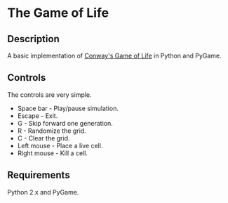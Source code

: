 The Game of Life
================

Description
-----------
A basic implementation of [Conway's Game of Life](http://en.wikipedia.org/wiki/Conway's_Game_of_Life) in Python and PyGame.

Controls
--------
The controls are very simple.
* Space bar - Play/pause simulation.
* Escape - Exit.
* G - Skip forward one generation.
* R - Randomize the grid.
* C - Clear the grid.
* Left mouse - Place a live cell.
* Right mouse - Kill a cell.

Requirements
------------
Python 2.x and PyGame.
